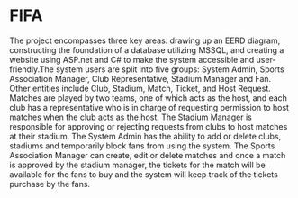 # FIFA
The project encompasses three key areas: drawing up an EERD diagram, constructing the foundation of a database utilizing MSSQL, and creating a website using ASP.net and C# to make the system accessible and user-friendly.The system users are split into five groups: System Admin, Sports Association Manager, Club Representative, Stadium Manager and Fan. Other entities include Club, Stadium, Match, Ticket, and Host Request. Matches are played by two teams, one of which acts as the host, and each club has a representative who is in charge of requesting permission to host matches when the club acts as the host. The Stadium Manager is responsible for approving or rejecting requests from clubs to host matches at their stadium. The System Admin has the ability to add or delete clubs, stadiums and temporarily block fans from using the system. The Sports Association Manager can create, edit or delete matches and once a match is approved by the stadium manager, the tickets for the match will be available for the fans to buy and the system will keep track of the tickets purchase by the fans. 
